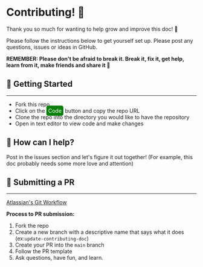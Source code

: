 # Contributing! 🥳

Thank you so much for wanting to help grow and improve this doc! 🦆

Please follow the instructions below to get yourself set up. Please post any questions, issues or ideas in GitHub.

**REMEMBER: Please don't be afraid to break it. Break it, fix it, get help, learn from it, make friends and share it 🙌**

## 🤗 Getting Started

<hr/>

- Fork this repo
- Click on the <span style="background-color:green;color:white;padding:5px;border-radius:5px">Code</span> button and copy the repo URL
- Clone the repo into the directory you would like to have the repository
- Open in text editor to view code and make changes

## 🤨 How can I help?

Post in the issues section and let's figure it out together! (For example, this doc probably needs some more love and attention)

## 🙌 Submitting a PR

<hr/>

[Atlassian's Git Workflow](https://www.atlassian.com/git/tutorials/comparing-workflows)

**Process to PR submission:**

1. Fork the repo
2. Create a new branch with a descriptive name that says what it does (ex:`update-contributing-doc`)
3. Create your PR into the `main` branch
4. Follow the PR template
5. Ask questions, have fun, and learn.
